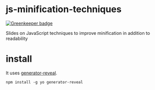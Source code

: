 # js-minification-techniques

[![Greenkeeper badge](https://badges.greenkeeper.io/emileber/js-minification-techniques.svg)](https://greenkeeper.io/)

Slides on JavaScript techniques to improve minification in addition to readability

# install

It uses [generator-reveal](https://github.com/slara/generator-reveal).

```
npm install -g yo generator-reveal
```